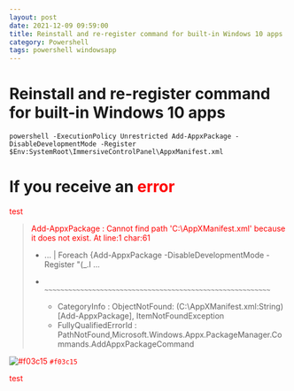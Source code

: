 ```yaml
---
layout: post
date: 2021-12-09 09:59:00
title: Reinstall and re-register command for built-in Windows 10 apps
category: Powershell
tags: powershell windowsapp
---
```

# Reinstall and re-register command for built-in Windows 10 apps
```
powershell -ExecutionPolicy Unrestricted Add-AppxPackage -DisableDevelopmentMode -Register $Env:SystemRoot\ImmersiveControlPanel\AppxManifest.xml

```
# If you receive an <span style="color:red">error</span>
<style>p{color:Red;}</style>

test

> Add-AppxPackage : Cannot find path 'C:\AppXManifest.xml' because it does not exist.
> At line:1 char:61
> + ...  | Foreach {Add-AppxPackage -DisableDevelopmentMode -Register "$($_.I ...
> +                 ~~~~~~~~~~~~~~~~~~~~~~~~~~~~~~~~~~~~~~~~~~~~~~~~~~~~~~~~~
>     + CategoryInfo          : ObjectNotFound: (C:\AppXManifest.xml:String) [Add-AppxPackage], ItemNotFoundException
>     + FullyQualifiedErrorId : PathNotFound,Microsoft.Windows.Appx.PackageManager.Commands.AddAppxPackageCommand



![#f03c15](https://via.placeholder.com/15/f03c15/000000?text=+) `#f03c15`

test
